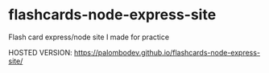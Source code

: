 # flashcards-node-express-site
Flash card express/node site I made for practice

HOSTED VERSION: https://palombodev.github.io/flashcards-node-express-site/
